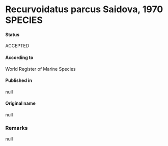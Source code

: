 Recurvoidatus parcus Saidova, 1970 SPECIES
=======

#### Status
ACCEPTED

#### According to
World Register of Marine Species

#### Published in
null

#### Original name
null

### Remarks
null